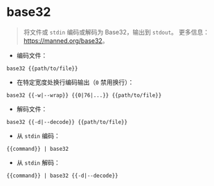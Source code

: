 # base32

> 将文件或 `stdin` 编码或解码为 Base32，输出到 `stdout`。
> 更多信息：<https://manned.org/base32>。

- 编码文件：

`base32 {{path/to/file}}`

- 在特定宽度处换行编码输出（`0` 禁用换行）：

`base32 {{-w|--wrap}} {{0|76|...}} {{path/to/file}}`

- 解码文件：

`base32 {{-d|--decode}} {{path/to/file}}`

- 从 `stdin` 编码：

`{{command}} | base32`

- 从 `stdin` 解码：

`{{command}} | base32 {{-d|--decode}}`